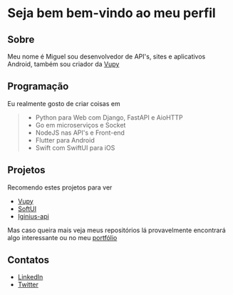 # Seja bem bem-vindo ao meu perfil

## Sobre

Meu nome é Miguel sou desenvolvedor de API's, sites e aplicativos Android, também sou criador da [Vupy](https://socialvupy.com)


## Programação

Eu realmente gosto de criar coisas em 

 > - Python para Web com Django, FastAPI e AioHTTP
 > - Go em microserviços e Socket 
 > - NodeJS nas API's e Front-end
 > - Flutter para Android 
 > - Swift com SwiftUI para iOS


## Projetos

Recomendo estes projetos para ver

- [Vupy](https://socialvupy.com)
- [SoftUI](https://github.com/Vupy/Soft-UI-Interface)
- [Iginius-api](https://github.com/dayknightmare/Iginius)

Mas caso queira mais veja meus repositórios lá provavelmente encontrará algo interessante ou no meu [portfólio](http://dayknightmare.github.io/portfolio/) 

## Contatos

- [LinkedIn](https://www.linkedin.com/in/miguel-vieira-c-7a1534189/)
- [Twitter](https://twitter.com/MiguelVColombo)

